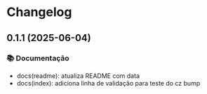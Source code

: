 # Changelog

## 0.1.1 (2025-06-04)

### 📚 Documentação

- docs(readme): atualiza README com data
- docs(index): adiciona linha de validação para teste do cz bump
